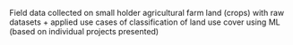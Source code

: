 Field data collected on small holder agricultural farm land (crops) with raw datasets + applied use cases of classification of land use cover using ML (based on individual projects presented)